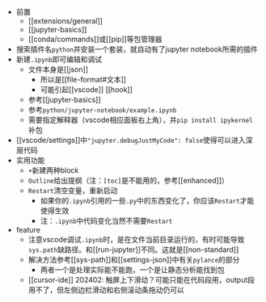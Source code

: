 - 前置
  - [[extensions/general]]
  - [[jupyter-basics]]
  - [[conda/commands]]或[[pip]]等包管理器
- 搜索插件名`python`并安装一个套装，就自动有了jupyter notebook所需的插件
- 新建`.ipynb`即可编辑和调试
  - 文件本身是[[json]]
    - 所以是[[file-format#文本]]
    - 可能引起[[vscode]] [[hook]]
  - 参考[[jupyter-basics]]
  - 参考`python/jupyter-notebook/example.ipynb`
  - 需要指定解释器（vscode相应面板右上角），并`pip install ipykernel`补包
- [[vscode/settings]]中`"jupyter.debugJustMyCode": false`使得可以进入深层代码
- 实用功能
  - `+`新建两种block
  - `Outline`给出提纲（注：`[toc]`是不能用的，参考[[enhanced]]）
  - `Restart`清空变量，重新启动
    - 如果你的`.ipynb`引用的一些`.py`中的东西变化了，你应该`Restart`才能使得生效
    - 注：`.ipynb`中代码变化当然不需要`Restart`
- feature
  - 注意vscode调试`.ipynb`时，是在文件当前目录运行的，有时可能导致`sys.path`缺路径。和[[run-jupyter]]不同。这就是[[non-standard]]
  - 解决方法参考[[sys-path]]和[[settings-json]]中有关`pylance`的部分
    - 两者一个是处理实际能不能跑，一个是让静态分析能找到包
  - [[cursor-ide]] 202402: 触屏上下滑动？可能只能在代码段用，output段用不了，但左侧边栏滑动和右侧滚动条拖动仍可以